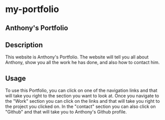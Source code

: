 # my-portfolio
## Anthony's Portfolio

## Description
This website is Anthony's Portfolio. The website will tell you all about Anthony, show you all the work he has done, and also how to contact him.

## Usage
To use this Portfolio, you can click on one of the navigation links and that will take you right to the section you want to look at. Once you navigate to the "Work" section you can click on the links and that will take you right to the project you clicked on. In the "contact" section you can also click on "Github" and that will take you to Anthony's Github profile.

